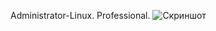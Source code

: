 Administrator-Linux. Professional.
![Скриншот](https://github.com/user-attachments/assets/80fddc4c-f245-44b4-9bb6-e865ef27ce2b)

